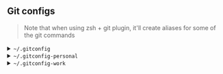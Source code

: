 ## Git configs

> Note that when using zsh + git plugin, it'll create aliases for
> some of the git commands

<details>
	<summary>
		<code>~/.gitconfig</code>
	</summary>
	
```bash
[credential]
    helper = store
[init]
    defaultBranch = main
[user]
    name = Pedro Santos
    email = pedro.santos@emailprovider.com
[core]
    editor = code --wait
    pager = less -IR -
[diff]
    tool = vscode
    external = difft
[difftool]
    prompt = false
[difftool "difftastic"]
    cmd = difft "$LOCAL" "$REMOTE"
[difftool "vscode"]
    cmd = code --wait --diff $LOCAL $REMOTE
[merge]
    tool = vscode
[mergetool "vscode"]
    cmd = code --wait $MERGED
[alias]
    alias = !sed -n "'/^\\[alias\\]/,/^\\[/{ /^[^[]/ {s/^[ \\t]*//;s/[ \\t]*=[ \\t]*/=/;p } }'" $HOME/.gitconfig
    graph = log --graph --oneline --decorate
    graph-main = !git graph $(git curr) main
    curr = rev-parse --abbrev-ref HEAD
    ls = log --pretty=format:"%C(yellow)%h%Cred%d\\ %Creset%s%Cblue\\ [%cn]" --decorate
    ll = log --pretty=format:"%C(yellow)%h%Cred%d\\ %Creset%s%Cblue\\ [%cn]" --decorate --numstat
    lds = log --pretty=format:"%C(yellow)%h\\ %ad%Cred%d\\ %Creset%s%Cblue\\ [%cn]" --decorate --date=short
    conflicts = diff --name-only --diff-filter=U
    authors = !git log --format='%aN <%aE>' | grep -v 'users.noreply.github.com' | sort -u --ignore-case
    recent-branches = !git branch --sort=-committerdate | head
    local-branches = !git branch -v | cut -c 3- | awk '{ print $2\" \"$1 }'
    s = !git status
    f = !git fetch
    p = !git pull
    c = !git branch | fzf | xargs git checkout
    sync = !git f && git p
```
</details>
	
<details>
	<summary>
		<code>~/.gitconfig-personal</code>
	</summary>

```bash
[user]
    name = USER
    email = USER's email
[init]
    defaultBranch = main
```

</details>

<details>
	<summary>
		<code>~/.gitconfig-work</code>
	</summary>

```bash
[url "https://bitbucket.ORGANIZATION.com/scm/PROJECT/REPO"]
    insteadOf = https://ORGANIZATION.com/REPO
[init]
    defaultBranch = main
[user]
    name = SOME USER NAME
    email = YOUR EMAIL
```

</details>